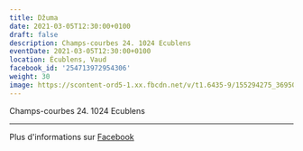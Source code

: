 ```yaml
---
title: Džuma
date: 2021-03-05T12:30:00+0100
draft: false
description: Champs-courbes 24. 1024 Ecublens
eventDate: 2021-03-05T12:30:00+0100
location: Écublens, Vaud
facebook_id: '254713972954306'
weight: 30
image: https://scontent-ord5-1.xx.fbcdn.net/v/t1.6435-9/155294275_3695079563921169_4909597834044538694_n.jpg?_nc_cat=101&ccb=1-7&_nc_sid=9e60e4&_nc_ohc=HLevM3bbbNEQ7kNvwG8iclf&_nc_oc=Adkrfa5xpVj_8S-2Uf2MO4Jp8sFyBRAVv-mmrX3iwikGB_ZgWrW4uyrMefyTnv7T7LQ&_nc_zt=23&_nc_ht=scontent-ord5-1.xx&edm=ABTKTjYEAAAA&_nc_gid=p2C9czKkvnuN6pfd3vZJhQ&_nc_tpa=Q5bMBQFD0oJS6hCKn4Fm129i5dEfIrrOHdZfxGAaeN8YoxGMscY0ocLrmZVUn7Vm0r7r0bbu9QNVSO6IKw&oh=00_Afe-7zr8le3FqftuQNcBE_-tlsCd0K9Z8WHFT1dkUxbEkQ&oe=692A49DB
---
```


Champs-courbes 24. 1024 Ecublens

---

Plus d'informations sur [Facebook](https://facebook.com/events/254713972954306)